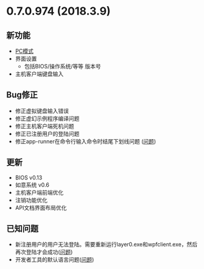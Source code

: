 # 0.7.0.974 (2018.3.9)

## 新功能
* [PC模式](../topics/pc_mode.md)
* 界面设置
    * 包括BIOS/操作系统/等等 版本号
* 主机客户端键盘输入

## Bug修正
* 修正虚拟键盘输入错误
* 修正虚幻示例程序编译问题
* 修正主机客户端死机问题
* 修正已注册用户的登陆问题
* 修正app-runner在命令行输入命令时结尾下划线问题 ([问题](https://bitbucket.org/playruyi/support/issues/6))

## 更新
* BIOS v0.13
* 如意系统 v0.6
* 主机客户端前端优化
* 注销功能优化
* API文档界面布局优化

## 已知问题
* 新注册用户的用户无法登陆。需要重新运行layer0.exe和wpfclient.exe，然后再次登陆才会成功([问题](https://bitbucket.org/playruyi/support/issues/7))
* 开发者工具的默认语言问题([问题](https://bitbucket.org/playruyi/support/issues/8))